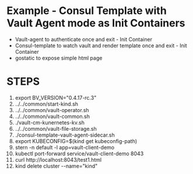 # Example - Consul Template with Vault Agent mode  as Init Containers

* Vault-agent to authenticate once and exit - Init Container
* Consul-template to watch vault and render template once and exit - Init Container
* gostatic to expose simple html page

# STEPS

1. export BV_VERSION="0.4.17-rc.3"
1. ../../common/start-kind.sh
1. ../../common/vault-operator.sh
1. ../../common/vault-common.sh
1. ./vault-cm-kunernetes-kv.sh
1. ../../common/vault-file-storage.sh
1. ./consul-template-vault-agent-sidecar.sh
1. export KUBECONFIG=$(kind get kubeconfig-path)
1. stern -n default -l app=vault-client-demo
1. kubectl port-forward service/vault-client-demo 8043
1. curl http://localhost:8043/test1.html
1. kind delete cluster --name="kind"
